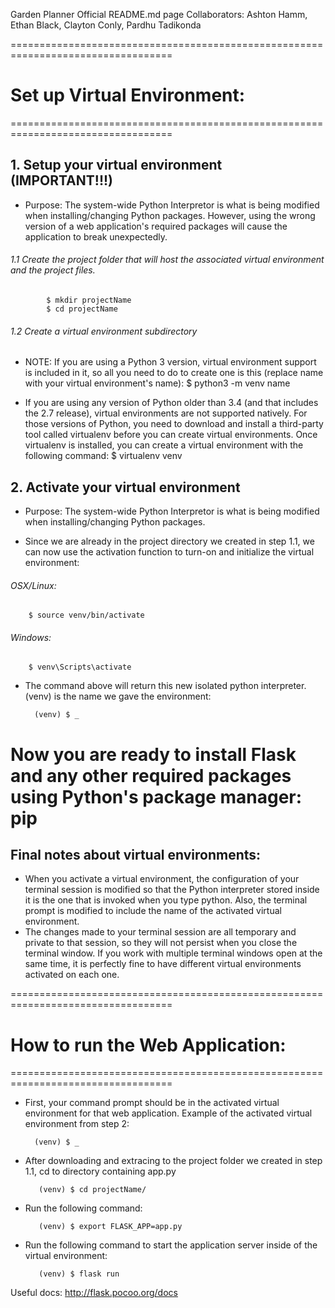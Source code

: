 Garden Planner Official README.md page
Collaborators: Ashton Hamm, Ethan Black, Clayton Conly, Pardhu Tadikonda

==================================================================================
#					Set up Virtual Environment:
==================================================================================

## 1. Setup your virtual environment (IMPORTANT!!!)
- Purpose: The system-wide Python Interpretor is what is being modified when installing/changing Python packages. 
However, using the wrong version of a web application's required packages will cause the application 
to break unexpectedly.

######	1.1 Create the project folder that will host the associated virtual environment and the project files.
			$ mkdir projectName
			$ cd projectName

######	1.2 Create a virtual environment subdirectory 
- NOTE:  If you are using a Python 3 version, virtual environment support is included in it, so all you 
need to do to create one is this (replace name with your virtual environment's name):
			$ python3 -m venv name

- If you are using any version of Python older than 3.4 (and that includes the 2.7 release), virtual 
environments are not supported natively. For those versions of Python, you need to download and 
install a third-party tool called virtualenv before you can create virtual environments. Once 
virtualenv is installed, you can create a virtual environment with the following command:
			$ virtualenv venv

## 2. Activate your virtual environment
- Purpose: The system-wide Python Interpretor is what is being modified when installing/changing Python packages. 

- Since we are already in the project directory we created in step 1.1, we can now use the activation function 
to turn-on and initialize the virtual environment:

######	OSX/Linux:	

		$ source venv/bin/activate
######	 Windows:	

		$ venv\Scripts\activate

- The command above will return this new isolated python interpreter. (venv) is the name we gave the environment:
		  
		(venv) $ _

# Now you are ready to install Flask and any other required packages using Python's package manager: pip


## Final notes about virtual environments:
- When you activate a virtual environment, the configuration of your terminal session is modified so that the Python interpreter 
stored inside it is the one that is invoked when you type python. Also, the terminal prompt is modified to include the name of 
the activated virtual environment. 
- The changes made to your terminal session are all temporary and private to that session, so 
they will not persist when you close the terminal window. If you work with multiple terminal windows open at the same time, it 
is perfectly fine to have different virtual environments activated on each one.

==================================================================================
#				How to run the Web Application:
==================================================================================

- First, your command prompt should be in the activated virtual environment for that web application. 
  Example of the activated virtual environment  from step 2:

		(venv) $ _


- After downloading and extracing to the project folder we created in step 1.1, cd to directory containing app.py

		 (venv) $ cd projectName/

- Run the following command:

		 (venv) $ export FLASK_APP=app.py

- Run the following command to start the application server inside of the virtual environment:

		 (venv) $ flask run

Useful docs:
http://flask.pocoo.org/docs
